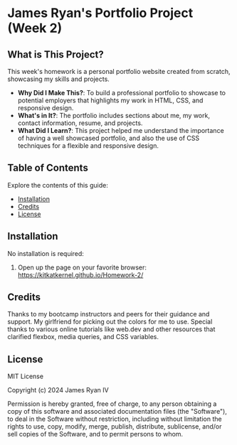 # James Ryan's Portfolio Project (Week 2)

## What is This Project?

This week's homework is a personal portfolio website created from scratch, showcasing my skills and projects.

- **Why Did I Make This?**: To build a professional portfolio to showcase to potential employers that highlights my work in HTML, CSS, and responsive design.
- **What's in It?**: The portfolio includes sections about me, my work, contact information, resume, and projects.
- **What Did I Learn?**: This project helped me understand the importance of having a well showcased portfolio, and also the use of CSS techniques for a flexible and responsive design.

## Table of Contents

Explore the contents of this guide:

- [Installation](#installation)
- [Credits](#credits)
- [License](#license)

## Installation

No installation is required:

1. Open up the page on your favorite browser: https://kitkatkernel.github.io/Homework-2/

## Credits

Thanks to my bootcamp instructors and peers for their guidance and support. My girlfriend for picking out the colors for me to use. Special thanks to various online tutorials like web.dev and other resources that clarified flexbox, media queries, and CSS variables.

## License

MIT License 

Copyright (c) 2024 James Ryan IV

Permission is hereby granted, free of charge, to any person obtaining a copy of this software and associated documentation files (the "Software"), to deal in the Software without restriction, including without limitation the rights to use, copy, modify, merge, publish, distribute, sublicense, and/or sell copies of the Software, and to permit persons to whom.